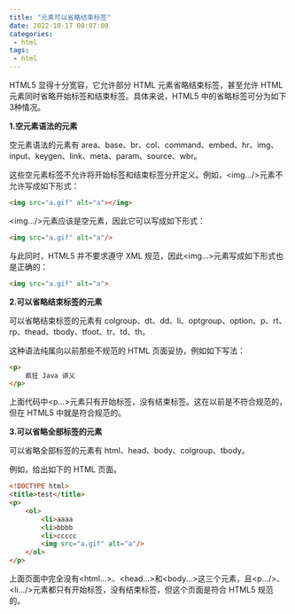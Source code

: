 ```yaml
---
title: "元素可以省略结束标签"
date: 2022-10-17 00:07:00
categories:
 - html
tags:
 - html
---
```


HTML5 显得十分宽容，它允许部分 HTML 元素省略结束标签，甚至允许 HTML 元素同时省略开始标签和结束标签。具体来说，HTML5 中的省略标签可分为如下3种情况。

**1.空元素语法的元素**

空元素语法的元素有 area、base、br、col、command、embed、hr、img、input、keygen、link、meta、param、source、wbr。

这些空元素标签不允许将开始标签和结束标签分开定义。例如，\<img...\/\>元素不允许写成如下形式：

```html
<img src="a.gif" alt="a"></img>
```

\<img...\/\>元素应该是空元素，因此它可以写成如下形式：

```html
<img src="a.gif" alt="a"/>
```

与此同时，HTML5 并不要求遵守 XML 规范，因此\<img...\>元素写成如下形式也是正确的：

```html
<img src="a.gif" alt="a">
```

**2.可以省略结束标签的元素**

可以省略结束标签的元素有 colgroup、dt、dd、li、optgroup、option、p、rt、rp、thead、tbody、tfoot、tr、td、th。

这种语法纯属向以前那些不规范的 HTML 页面妥协，例如如下写法：

```html
<p>
    疯狂 Java 讲义
</p>
```

上面代码中\<p...\>元素只有开始标签，没有结束标签。这在以前是不符合规范的，但在 HTML5 中就是符合规范的。

**3.可以省略全部标签的元素**

可以省略全部标签的元素有 html、head、body、colgroup、tbody。

例如，给出如下的 HTML 页面。

```html
<!DOCTYPE html>
<title>test</title>
<p>
    <ol>
        <li>aaaa
        <li>bbbb
        <li>ccccc
        <img src="a.gif" alt="a"/>
	</ol>
</p>
```

上面页面中完全没有\<html...\>、\<head...\>和\<body...\>这三个元素，且\<p...\/\>、\<li...\/\>元素都只有开始标签，没有结束标签，但这个页面是符合 HTML5 规范的。